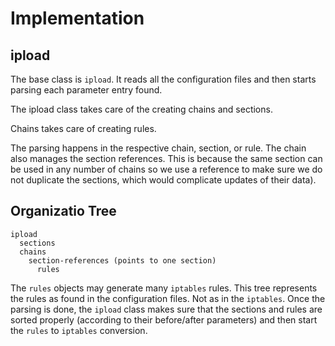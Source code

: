 
# Implementation

## ipload

The base class is `ipload`. It reads all the configuration files and
then starts parsing each parameter entry found.

The ipload class takes care of the creating chains and sections.

Chains takes care of creating rules.

The parsing happens in the respective chain, section, or rule. The chain
also manages the section references. This is because the same section can
be used in any number of chains so we use a reference to make sure we do
not duplicate the sections, which would complicate updates of their data).

## Organizatio Tree

    ipload
      sections
      chains
        section-references (points to one section)
          rules

The `rules` objects may generate many `iptables` rules. This tree represents
the rules as found in the configuration files. Not as in the `iptables`.
Once the parsing is done, the `ipload` class makes sure that the sections
and rules are sorted properly (according to their before/after parameters)
and then start the `rules` to `iptables` conversion.

